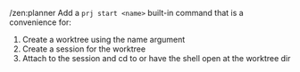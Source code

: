 /zen:planner
Add a `prj start <name>` built-in command that is a convenience for:
1. Create a worktree using the name argument
2. Create a session for the worktree
3. Attach to the session and cd to or have the shell open at the worktree dir
